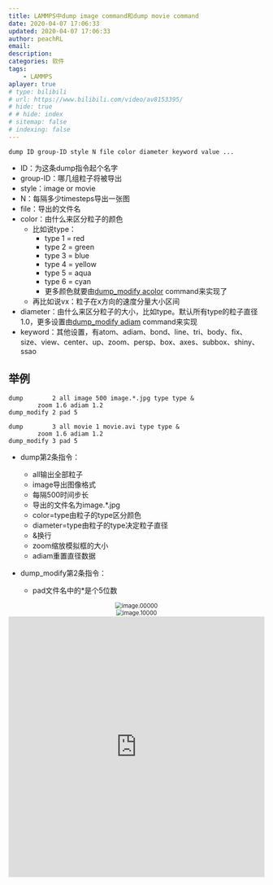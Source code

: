 ```yaml
---
title: LAMMPS中dump image command和dump movie command
date: 2020-04-07 17:06:33
updated: 2020-04-07 17:06:33
author: peachRL
email: 
description: 
categories: 软件
tags: 
	- LAMMPS
aplayer: true
# type: bilibili
# url: https://www.bilibili.com/video/av8153395/
# hide: true
# # hide: index
# sitemap: false
# indexing: false
---
```


```
dump ID group-ID style N file color diameter keyword value ...
```

<!-- more -->

- ID：为这条dump指令起个名字
- group-ID：哪几组粒子将被导出
- style：image or movie
- N：每隔多少timesteps导出一张图
- file：导出的文件名
- color：由什么来区分粒子的颜色
  - 比如说type：
    - type 1 = red
    - type 2 = green
    - type 3 = blue
    - type 4 = yellow
    - type 5 = aqua
    - type 6 = cyan
    - 更多颜色就要由[dump_modify acolor](https://lammps.sandia.gov/doc/dump_modify.html) command来实现了
  - 再比如说vx：粒子在x方向的速度分量大小区间
- diameter：由什么来区分粒子的大小，比如type。默认所有type的粒子直径1.0，更多设置由[dump_modify adiam](https://lammps.sandia.gov/doc/dump_modify.html) command来实现
- keyword：其他设置，有atom、adiam、bond、line、tri、body、fix、size、view、center、up、zoom、persp、box、axes、subbox、shiny、ssao



## 举例

```
dump		2 all image 500 image.*.jpg type type &
		zoom 1.6 adiam 1.2
dump_modify	2 pad 5

dump		3 all movie 1 movie.avi type type &
		zoom 1.6 adiam 1.2
dump_modify	3 pad 5
```

- dump第2条指令：
  - all输出全部粒子
  - image导出图像格式
  - 每隔500时间步长
  - 导出的文件名为image.*.jpg
  - color=type由粒子的type区分颜色
  - diameter=type由粒子的type决定粒子直径
  - &换行
  - zoom缩放模拟框的大小
  - adiam重置直径数据
- dump_modify第2条指令：
  
  - pad文件名中的*是个5位数
  
    

<div align=center><img src="https://pic.downk.cc/item/5e9dc592c2a9a83be5d693dd.jpg" alt="image.00000" style="zoom:80%;" />

<div align=center><img src="https://pic.downk.cc/item/5e9dc592c2a9a83be5d693e3.jpg" alt="image.10000" style="zoom:80%;" />
<div align=center><iframe src="https://player.bilibili.com/player.html?aid=370317864&bvid=BV1XZ4y1x79o&cid=181211939&page=1" scrolling="no" border="0" frameborder="no" framespacing="0" allowfullscreen="true" style="width: 512px; height: 512px; max-width: 100%"> </iframe>

